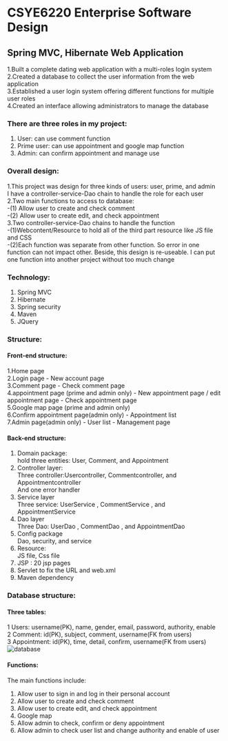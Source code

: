 # CSYE6220 Enterprise Software Design
## Spring MVC, Hibernate Web Application 						   	  
1.Built a complete dating web application with a multi-roles login system  
2.Created a database to collect the user information from the web application  
3.Established a user login system offering different functions for multiple user roles  
4.Created an interface allowing administrators to manage the database

  
### There are three roles in my project:
1. User: can use comment function  
2. Prime user: can use appointment and google map function  
3. Admin: can confirm appointment and manage use  

### Overall design:
1.This project was design for three kinds of users: user, prime, and admin  
I have a controller-service-Dao chain to handle the role for each user   
2.Two main functions to access to database:  
-(1) Allow user to create and check comment  
-(2) Allow user to create edit, and check appointment  
3.Two controller-service-Dao chains to handle the function  
-(1)Webcontent/Resource to hold all of the third part resource like JS file and CSS  
-(2)Each function was separate from other function. So error in one function can not impact other. Beside, this design is re-useable. I can put one function into another project without too much change    

### Technology:
1. Spring MVC  
2. Hibernate  
3. Spring security  
4. Maven  
5. JQuery  

### Structure: 
#### Front-end structure:
1.Home page  
2.Login page - New account page  
3.Comment page - Check comment page  
4.appointment page (prime and admin only) - New appointment page / edit appointment page - Check appointment page  
5.Google map page (prime and admin only)  
6.Confirm appointment page(admin only) - Appointment list  
7.Admin page(admin only) - User list - Management page

#### Back-end structure:
1. Domain package:   
hold three entities: User, Comment, and Appointment  
2. Controller layer:  
Three controller:Usercontroller, Commentcontroller, and Appointmentcontroller  
And one error handler  
3. Service layer  
Three service: UserService , CommentService , and AppointmentService  
4. Dao layer  
Three Dao: UserDao , CommentDao , and AppointmentDao  
5. Config package  
Dao, security, and service  
6. Resource:  
JS file, Css file  
7. JSP : 20 jsp pages  
8. Servlet to fix the URL and web.xml  
9. Maven dependency  

### Database structure:
#### Three tables:
1 Users: username(PK), name, gender, email, password, authority, enable  
2 Comment: id(PK), subject, comment, username(FK from users)  
3 Appointment: id(PK), time, detail, confirm, username(FK from users)  
 ![database](https://github.com/gobackhuoxing/Dating-Web-CSYE6220/blob/master/picture/database.jpg)
 
#### Functions:
The main functions include:  
1. Allow user to sign in and log in their personal account  
2. Allow user to create and check comment  
3. Allow user to create edit, and check appointment  
4. Google map  
5. Allow admin to check, confirm or deny appointment  
6. Allow admin to check user list and change authority and enable of user  

